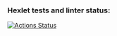 ### Hexlet tests and linter status:
[![Actions Status](https://github.com/zHd4/java-project-99/actions/workflows/hexlet-check.yml/badge.svg)](https://github.com/zHd4/java-project-99/actions)
